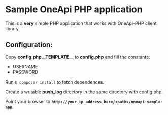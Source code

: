 Sample OneApi PHP application
=============================

This is a **very** simple PHP application that works with OneApi-PHP client library.

Configuration:
--------------

Copy **config.php\_\_TEMPLATE\_\_** to **config.php** and fill the constants:

 * USERNAME
 * PASSWORD

Run `$ composer install` to fetch dependences.

Create a writable **push_log** directory in the same directory with config.php.

Point your browser to **`http://your_ip_address_here/<path>/oneapi-sample-app`**. 
